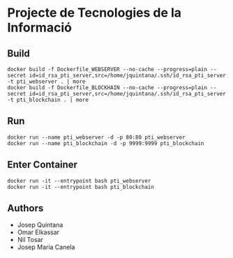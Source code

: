 # Projecte de Tecnologies de la Informació

## Build

```
docker build -f Dockerfile_WEBSERVER --no-cache --progress=plain --secret id=id_rsa_pti_server,src=/home/jquintana/.ssh/id_rsa_pti_server -t pti_webserver . | more
docker build -f Dockerfile_BLOCKHAIN --no-cache --progress=plain --secret id=id_rsa_pti_server,src=/home/jquintana/.ssh/id_rsa_pti_server -t pti_blockchain . | more

```


## Run

```
docker run --name pti_webserver -d -p 80:80 pti_webserver
docker run --name pti_blockchain -d -p 9999:9999 pti_blockchain
```


## Enter Container

```
docker run -it --entrypoint bash pti_webserver
docker run -it --entrypoint bash pti_blockchain
```


## Authors

- Josep Quintana
- Omar Elkassar
- Nil Tosar
- Josep Maria Canela
